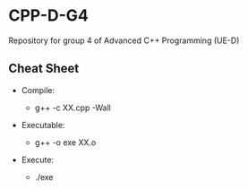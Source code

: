 # CPP-D-G4

Repository for group 4 of Advanced C++ Programming (UE-D)

## Cheat Sheet

- Compile:
    - g++ -c XX.cpp -Wall

- Executable:
    - g++ -o exe XX.o 

- Execute:
    - ./exe

